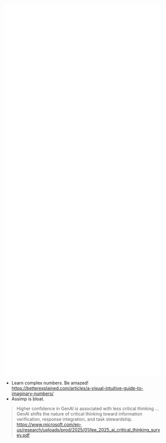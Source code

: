 <div align="center">

<img src="https://github.com/DaveH355/github-stats/blob/master/generated/overview.svg#gh-dark-mode-only" />
<img src="https://github.com/DaveH355/github-stats/blob/master/generated/languages.svg#gh-dark-mode-only" />

<img src="https://github.com/DaveH355/github-stats/blob/master/generated/overview.svg#gh-dark-mode-only#gh-light-mode-only" />
<img src="https://github.com/DaveH355/github-stats/blob/master/generated/languages.svg#gh-dark-mode-only#gh-light-mode-only" />
</div>


- Learn complex numbers. Be amazed! https://betterexplained.com/articles/a-visual-intuitive-guide-to-imaginary-numbers/
- Assimp is bloat.

> Higher confidence in GenAI is associated with less critical thinking ...
> GenAI shifts the nature of critical thinking toward information verification, response integration, and task stewardship. 
> https://www.microsoft.com/en-us/research/uploads/prod/2025/01/lee_2025_ai_critical_thinking_survey.pdf
